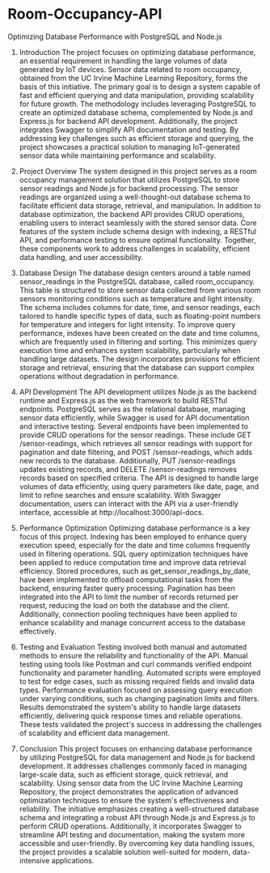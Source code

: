 # Room-Occupancy-API
Optimizing Database Performance with PostgreSQL and Node.js
1. Introduction
The project focuses on optimizing database performance, an essential requirement in handling the large volumes of data generated by IoT devices. Sensor data related to room occupancy, obtained from the UC Irvine Machine Learning Repository, forms the basis of this initiative. The primary goal is to design a system capable of fast and efficient querying and data manipulation, providing scalability for future growth.
The methodology includes leveraging PostgreSQL to create an optimized database schema, complemented by Node.js and Express.js for backend API development. Additionally, the project integrates Swagger to simplify API documentation and testing. By addressing key challenges such as efficient storage and querying, the project showcases a practical solution to managing IoT-generated sensor data while maintaining performance and scalability.
2. Project Overview
The system designed in this project serves as a room occupancy management solution that utilizes PostgreSQL to store sensor readings and Node.js for backend processing. The sensor readings are organized using a well-thought-out database schema to facilitate efficient data storage, retrieval, and manipulation.
In addition to database optimization, the backend API provides CRUD operations, enabling users to interact seamlessly with the stored sensor data. Core features of the system include schema design with indexing, a RESTful API, and performance testing to ensure optimal functionality. Together, these components work to address challenges in scalability, efficient data handling, and user accessibility.
3. Database Design
The database design centers around a table named sensor_readings in the PostgreSQL database, called room_occupancy. This table is structured to store sensor data collected from various room sensors monitoring conditions such as temperature and light intensity. The schema includes columns for date, time, and sensor readings, each tailored to handle specific types of data, such as floating-point numbers for temperature and integers for light intensity.
To improve query performance, indexes have been created on the date and time columns, which are frequently used in filtering and sorting. This minimizes query execution time and enhances system scalability, particularly when handling large datasets. The design incorporates provisions for efficient storage and retrieval, ensuring that the database can support complex operations without degradation in performance.
4. API Development
The API development utilizes Node.js as the backend runtime and Express.js as the web framework to build RESTful endpoints. PostgreSQL serves as the relational database, managing sensor data efficiently, while Swagger is used for API documentation and interactive testing.
Several endpoints have been implemented to provide CRUD operations for the sensor readings. These include GET /sensor-readings, which retrieves all sensor readings with support for pagination and date filtering, and POST /sensor-readings, which adds new records to the database. Additionally, PUT /sensor-readings updates existing records, and DELETE /sensor-readings removes records based on specified criteria.
The API is designed to handle large volumes of data efficiently, using query parameters like date, page, and limit to refine searches and ensure scalability. With Swagger documentation, users can interact with the API via a user-friendly interface, accessible at http://localhost:3000/api-docs.
5. Performance Optimization
Optimizing database performance is a key focus of this project. Indexing has been employed to enhance query execution speed, especially for the date and time columns frequently used in filtering operations. SQL query optimization techniques have been applied to reduce computation time and improve data retrieval efficiency.
Stored procedures, such as get_sensor_readings_by_date, have been implemented to offload computational tasks from the backend, ensuring faster query processing. Pagination has been integrated into the API to limit the number of records returned per request, reducing the load on both the database and the client. Additionally, connection pooling techniques have been applied to enhance scalability and manage concurrent access to the database effectively.

6. Testing and Evaluation
Testing involved both manual and automated methods to ensure the reliability and functionality of the API. Manual testing using tools like Postman and curl commands verified endpoint functionality and parameter handling. Automated scripts were employed to test for edge cases, such as missing required fields and invalid data types.
Performance evaluation focused on assessing query execution under varying conditions, such as changing pagination limits and filters. Results demonstrated the system's ability to handle large datasets efficiently, delivering quick response times and reliable operations. These tests validated the project's success in addressing the challenges of scalability and efficient data management.
7. Conclusion
This project focuses on enhancing database performance by utilizing PostgreSQL for data management and Node.js for backend development. It addresses challenges commonly faced in managing large-scale data, such as efficient storage, quick retrieval, and scalability. Using sensor data from the UC Irvine Machine Learning Repository, the project demonstrates the application of advanced optimization techniques to ensure the system's effectiveness and reliability.
The initiative emphasizes creating a well-structured database schema and integrating a robust API through Node.js and Express.js to perform CRUD operations. Additionally, it incorporates Swagger to streamline API testing and documentation, making the system more accessible and user-friendly. By overcoming key data handling issues, the project provides a scalable solution well-suited for modern, data-intensive applications.
